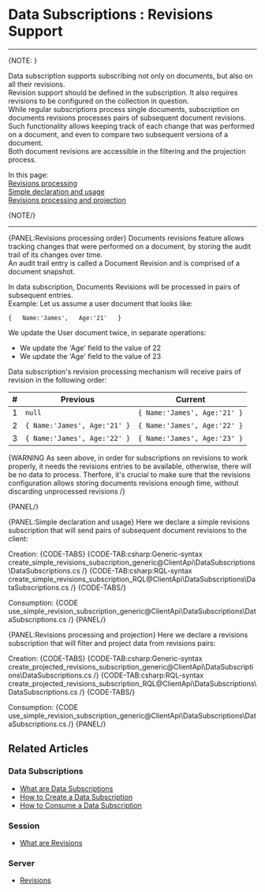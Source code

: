 ﻿# Data Subscriptions : Revisions Support

---

{NOTE: }

Data subscription supports subscribing not only on documents, but also on all their revisions.  
Revision support should be defined in the subscription. It also requires revisions to be configured on the collection in question.  
While regular subscriptions process single documents, subscription on documents revisions processes pairs of subsequent document revisions.  
Such functionality allows keeping track of each change that was performed on a document, and even to compare two subsequent versions of a document.  
Both document revisions are accessible in the filtering and the projection process.

In this page:  
[Revisions processing](../../../client-api/data-subscriptions/advanced-topics/subscription-with-revisioning#revisions-processing-order)  
[Simple declaration and usage](../../../client-api/data-subscriptions/advanced-topics/subscription-with-revisioning#simple-declaration-and-usage)   
[Revisions processing and projection](../../../client-api/data-subscriptions/advanced-topics/subscription-with-revisioning#revisions-processing-and-projection)  

{NOTE/}

---

{PANEL:Revisions processing order}
Documents revisions feature allows tracking changes that were performed on a document, by storing the audit trail of its changes over time.  
An audit trail entry is called a Document Revision and is comprised of a document snapshot.  

In data subscription, Documents Revisions will be processed in pairs of subsequent entries.  
Example: 
Let us assume a user document that looks like:  

`{  
    Name:'James',  
    Age:'21'  
}`  

We update the User document twice, in separate operations:  
* We update the 'Age' field to the value of 22  
* We update the 'Age' field to the value of 23  

Data subscription's revision processing mechanism will receive pairs of revision in the following order:  


| # | Previous | Current  |
|---|---|-----| 
| 1 | `null` | `{ Name:'James', Age:'21' }`  |
| 2 | `{ Name:'James', Age:'21' }` | `{ Name:'James', Age:'22' }` |
| 3 | `{ Name:'James', Age:'22' }` | `{ Name:'James', Age:'23' }` |
 

{WARNING As seen above, in order for subscriptions on revisions to work properly, it needs the revisions entries to be available, otherwise, there will be no data to process. Therfore, it's crucial to make sure that the revisions configuration allows storing documents revisions enough time, without discarding unprocessed revisions /}

{PANEL/}

{PANEL:Simple declaration and usage}
Here we declare a simple revisions subscription that will send pairs of subsequent document revisions to the client:

Creation:
{CODE-TABS}
{CODE-TAB:csharp:Generic-syntax create_simple_revisions_subscription_generic@ClientApi\DataSubscriptions\DataSubscriptions.cs /}
{CODE-TAB:csharp:RQL-syntax create_simple_revisions_subscription_RQL@ClientApi\DataSubscriptions\DataSubscriptions.cs /}
{CODE-TABS/}

Consumption:
{CODE use_simple_revision_subscription_generic@ClientApi\DataSubscriptions\DataSubscriptions.cs /}
{PANEL/}

{PANEL:Revisions processing and projection}
Here we declare a revisions subscription that will filter and project data from revisions pairs:

Creation:
{CODE-TABS}
{CODE-TAB:csharp:Generic-syntax create_projected_revisions_subscription_generic@ClientApi\DataSubscriptions\DataSubscriptions.cs /}
{CODE-TAB:csharp:RQL-syntax create_projected_revisions_subscription_RQL@ClientApi\DataSubscriptions\DataSubscriptions.cs /}
{CODE-TABS/}

Consumption:
{CODE use_simple_revision_subscription_generic@ClientApi\DataSubscriptions\DataSubscriptions.cs /}
{PANEL/}

## Related Articles

### Data Subscriptions

- [What are Data Subscriptions](../../../client-api/data-subscriptions/what-are-data-subscriptions)
- [How to Create a Data Subscription](../../../client-api/data-subscriptions/creation/how-to-create-data-subscription)
- [How to Consume a Data Subscription](../../../client-api/data-subscriptions/consumption/how-to-consume-data-subscription)

### Session

- [What are Revisions](../../../client-api/session/revisions/what-are-revisions)

### Server

- [Revisions](../../../server/extensions/revisions)
